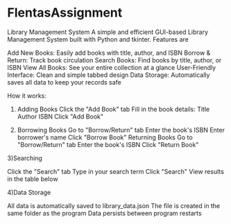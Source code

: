 # FlentasAssignment
Library Management System 
A simple and efficient GUI-based Library Management System built with Python and tkinter. Features are

Add New Books: Easily add books with title, author, and ISBN
Borrow & Return: Track book circulation
Search Books: Find books by title, author, or ISBN
View All Books: See your entire collection at a glance
User-Friendly Interface: Clean and simple tabbed design
Data Storage: Automatically saves all data to keep your records safe

How it works:
1) Adding Books
Click the "Add Book" tab
Fill in the book details:
Title
Author
ISBN
Click "Add Book"

2) Borrowing Books
Go to "Borrow/Return" tab
Enter the book's ISBN
Enter borrower's name
Click "Borrow Book"
Returning Books
Go to "Borrow/Return" tab
Enter the book's ISBN
Click "Return Book"

3)Searching

Click the "Search" tab
Type in your search term
Click "Search"
View results in the table below

4)Data Storage

All data is automatically saved to library_data.json
The file is created in the same folder as the program
Data persists between program restarts
